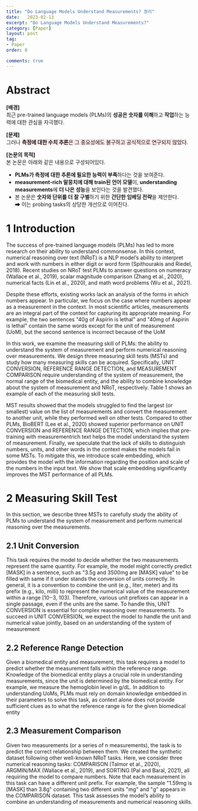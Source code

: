 ```yaml
---
title: "Do Language Models Understand Measurements? 정리"
date:   2023-02-13
excerpt: "Do Language Models Understand Measurements?"
category: [Paper]
layout: post
tag:
- Paper
order: 0

comments: true
---
```


# Abstract
**[배경]**     
최근 pre-trained language models (PLMs)의 **성공은 숫자를 이해**하고 **작업**하는 능력에 대한 관심을 자극했다.     

**[문제]**     
그러나 <span style="background-color:#FFE6E6">**측정에 대한 수치 추론**은 그 중요성에도 불구하고 공식적으로 연구되지 않았다</span>.    

**[논문의 목적]**       
본 논문은 아래와 같은 내용으로 구성되어있다.     
* **PLMs가 측정에 대한 추론에 필요한 능력이 부족**하다는 것을 보여준다.       
* **measurement-rich 말뭉치에 대해 train된 언어 모델**이, **understanding measurements**에 **더 나은 성능**을 보인다는 것을 발견했다.     
* 본 논문은 **숫자와 단위를 더 잘 구별**하기 위한 **간단한 임베딩 전략**을 제안한다.   
➡ 이는 probing tasks의 상당한 개선으로 이어진다.   



# 1 Introduction
The success of pre-trained language models
(PLMs) has led to more research on their ability to
understand commonsense. In this context, numerical reasoning over text (NRoT) is a NLP model’s
ability to interpret and work with numbers in either digit or word form (Spithourakis and Riedel,
2018). Recent studies on NRoT test PLMs to answer questions on numeracy (Wallace et al., 2019),
scalar magnitude comparison (Zhang et al., 2020),
numerical facts (Lin et al., 2020), and math word
problems (Wu et al., 2021).


Despite these efforts, existing works lack an analysis of the forms in which numbers appear. In particular, we focus on the case where numbers appear
as a measurement in the context. In most scientific articles, measurements are an integral part of
the context for capturing its appropriate meaning.
For example, the two sentences "40g of Aspirin
is lethal" and "40mg of Aspirin is lethal" contain
the same words except for the unit of measurement (UoM), but the second sentence is incorrect
because of the UoM

In this work, we examine the measuring skill of
PLMs: the ability to understand the system of measurement and perform numerical reasoning over
measurements. We design three measuring skill
tests (MSTs) and study how many measuring skills
can be acquired. Specifically, UNIT CONVERSION,
REFERENCE RANGE DETECTION, and MEASUREMENT COMPARISON require understanding of the
system of measurement, the normal range of the
biomedical entity, and the ability to combine knowledge about the system of measurement and NRoT,
respectively. Table 1 shows an example of each of
the measuring skill tests.


MST results showed that the models struggled
to find the largest (or smallest) value on the list of
measurements and convert the measurement to another unit, while they performed well on other tests.
Compared to other PLMs, BioBERT (Lee et al.,
2020) showed superior performance on UNIT CONVERSION and REFERENCE RANGE DETECTION,
which implies that pre-training with measurementrich text helps the model understand the system of
measurement. Finally, we speculate that the lack
of skills to distinguish numbers, units, and other
words in the context makes the models fail in some
MSTs. To mitigate this, we introduce scale embedding, which provides the model with the information regarding the position and scale of the numbers
in the input text. We show that scale embedding
significantly improves the MST performance of all
PLMs.


# 2 Measuring Skill Test
In this section, we describe three MSTs to carefully
study the ability of PLMs to understand the system
of measurement and perform numerical reasoning
over the measurements.

## 2.1 Unit Conversion
This task requires the model to decide whether
the two measurements represent the same quantity.
For example, the model might correctly predict
[MASK] in a sentence, such as "3.5g and 3500mg
are [MASK] value" to be filled with same if it under
stands the conversion of units correctly. In general,
it is a convention to combine the unit (e.g., liter,
meter) and its prefix (e.g., kilo, milli) to represent
the numerical value of the measurement within a
range [10−3, 103). Therefore, various unit prefixes
can appear in a single passage, even if the units
are the same. To handle this, UNIT CONVERSION
is essential for complex reasoning over measurements. To succeed in UNIT CONVERSION, we expect the model to handle the unit and numerical
value jointly, based on an understanding of the system of measurement


## 2.2 Reference Range Detection
Given a biomedical entity and measurement, this
task requires a model to predict whether the measurement falls within the reference range. Knowledge of the biomedical entity plays a crucial role
in understanding measurements, since the unit is
determined by the biomedical entity. For example,
we measure the hemoglobin level in g/dL. In addition to understanding UoMs, PLMs must rely on
domain knowledge embedded in their parameters
to solve this task, as context alone does not provide
sufficient clues as to what the reference range is for
the given biomedical entity

## 2.3 Measurement Comparison
Given two measurements (or a series of n measurements), the task is to predict the correct relationship between them. We created the synthetic dataset following other well-known NRoT
tasks. Here, we consider three numerical reasoning tasks: COMPARISON (Talmor et al., 2020),
ARGMIN/MAX (Wallace et al., 2019), and SORTING (Pal and Baral, 2021), all requiring the model
to compare numbers. Note that each measurement
in this task can have a different unit prefix. For
example, the sample "1.59mg is [MASK] than 3.8g"
containing two different units "mg" and "g" appears
in the COMPARISON dataset. This task assesses the
model’s ability to combine an understanding of
measurements and numerical reasoning skills.

